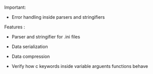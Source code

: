 Important: 

- Error handling inside parsers and stringifiers

Features :

- Parser and stringifier for .ini files 

- Data serialization

- Data compression

- Verify how c keywords inside variable arguents functions behave